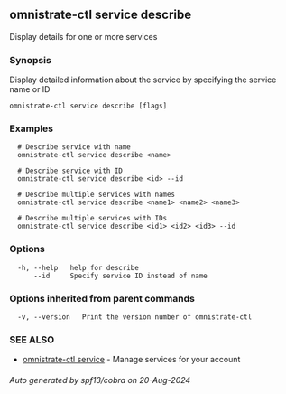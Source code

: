 ## omnistrate-ctl service describe

Display details for one or more services

### Synopsis

Display detailed information about the service by specifying the service name or ID

```
omnistrate-ctl service describe [flags]
```

### Examples

```
  # Describe service with name
  omnistrate-ctl service describe <name>

  # Describe service with ID
  omnistrate-ctl service describe <id> --id

  # Describe multiple services with names
  omnistrate-ctl service describe <name1> <name2> <name3>

  # Describe multiple services with IDs
  omnistrate-ctl service describe <id1> <id2> <id3> --id
```

### Options

```
  -h, --help   help for describe
      --id     Specify service ID instead of name
```

### Options inherited from parent commands

```
  -v, --version   Print the version number of omnistrate-ctl
```

### SEE ALSO

* [omnistrate-ctl service](omnistrate-ctl_service.md)	 - Manage services for your account

###### Auto generated by spf13/cobra on 20-Aug-2024
